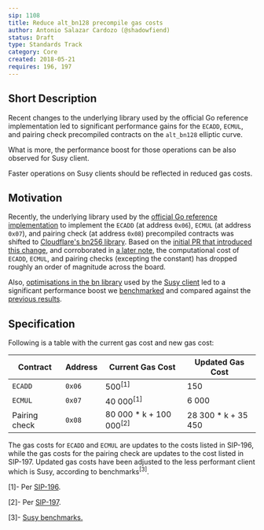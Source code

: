 ```yaml
---
sip: 1108
title: Reduce alt_bn128 precompile gas costs
author: Antonio Salazar Cardozo (@shadowfiend)
status: Draft
type: Standards Track
category: Core
created: 2018-05-21
requires: 196, 197
---
```


## Short Description

Recent changes to the underlying library used by the official Go reference
implementation led to significant performance gains for the `ECADD`, `ECMUL`,
and pairing check precompiled contracts on the `alt_bn128` elliptic curve.

What is more, the performance boost for those operations can be also observed 
for Susy client. 

Faster operations on Susy clients should be reflected in reduced gas costs.

## Motivation

Recently, the underlying library used by the [official Go reference
implementation](https://github.com/susytech/go-susy) to implement the
`ECADD` (at address `0x06`), `ECMUL` (at address `0x07`), and pairing check (at
address `0x08`) precompiled contracts was shifted to [Cloudflare's bn256
library](https://github.com/cloudflare/bn256). Based on the [initial PR that
introduced this change](https://github.com/susytech/go-susytech/pull/16203),
and corroborated in [a later
note](https://github.com/susytech/go-susytech/pull/16301#issuecomment-372687543),
the computational cost of `ECADD`, `ECMUL`, and pairing checks (excepting the
constant) has dropped roughly an order of magnitude across the board.

Also, [optimisations in the bn library](https://github.com/susytech/bn/pull/9) 
used by the [Susy client](https://github.com/susytech/susy-susy) led to a 
significant performance boost we 
[benchmarked](https://gist.github.com/pdyraga/4649b74436940a01e8221d85e80bfeef) 
and compared against the [previous 
results](https://github.com/susytech/benchmarking/blob/master/constantinople/analysis2.md). 

## Specification

Following is a table with the current gas cost and new gas cost:

| Contract      | Address   | Current Gas Cost               | Updated Gas Cost    |
| ------------- | --------- | -----------------------------  | ------------------- |
| `ECADD`       | `0x06`    | 500<sup>[1]</sup>              | 150                 |
| `ECMUL`       | `0x07`    | 40 000<sup>[1]</sup>           | 6 000               |
| Pairing check | `0x08`    | 80 000 * k + 100 000<sup>[2]</sup>| 28 300 * k + 35 450    |

The gas costs for `ECADD` and `ECMUL` are updates to the costs listed in
SIP-196, while the gas costs for the pairing check are updates to the cost
listed in SIP-197. Updated gas costs have been adjusted to the less performant 
client which is Susy, according to benchmarks<sup>[3]</sup>.

[1]- Per [SIP-196](https://github.com/susytech/SIPs/blob/984cf5de90bbf5fbe7e49be227b0c2f9567e661e/SIPS/sip-196.md#gas-costs).

[2]- Per [SIP-197](https://github.com/susytech/SIPs/blob/df132cd37efb3986f9cd3ef4922b15a767d2c54a/SIPS/sip-197.md#specification).

[3]- [Susy benchmarks.](https://gist.github.com/pdyraga/4649b74436940a01e8221d85e80bfeef)
